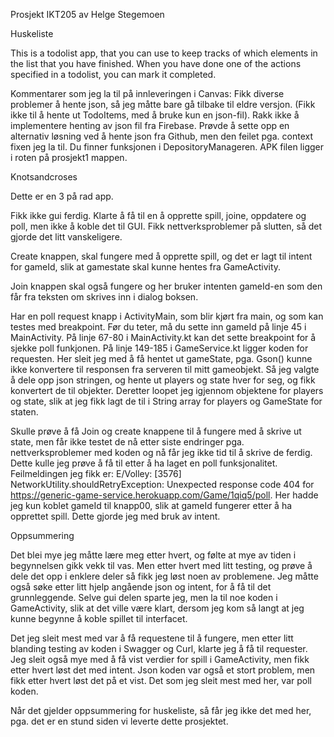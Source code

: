 Prosjekt IKT205 av Helge Stegemoen

Huskeliste

This is a todolist app, that you can use to keep tracks of which elements in the list that you have finished. When you have done one of the actions specified in a todolist, you can mark it completed.

Kommentarer som jeg la til på innleveringen i Canvas:
Fikk diverse problemer å hente json, så jeg måtte bare gå tilbake til eldre versjon. (Fikk ikke til å hente ut TodoItems, med å bruke kun en json-fil). Rakk ikke å implementere henting av json fil fra Firebase. Prøvde å sette opp en alternativ løsning ved å hente json fra Github, men den feilet pga. context fixen jeg la til. Du finner funksjonen i DepositoryManageren. APK filen ligger i roten på prosjekt1 mappen.



Knotsandcroses

Dette er en 3 på rad app. 

Fikk ikke gui ferdig. Klarte å få til en å opprette spill, joine, oppdatere og poll, men ikke å koble det til GUI. Fikk nettverksproblemer på slutten, så det gjorde det litt vanskeligere.

Create knappen, skal fungere med å opprette spill, og det er lagt til intent for gameId, slik at gamestate skal kunne hentes fra GameActivity. 

Join knappen skal også fungere og her bruker intenten gameId-en som den får fra teksten om skrives inn i dialog boksen.

Har en poll request knapp i ActivityMain, som blir kjørt fra main, og som kan testes med breakpoint. Før du teter, må du sette inn gameId på linje 45 i MainActivity. På linje 67-80 i MainActivity.kt kan det sette breakpoint for å sjekke poll funkjonen.
På linje 149-185 i GameService.kt ligger koden for requesten. Her sleit jeg med å få hentet ut gameState, pga. Gson() kunne ikke konvertere til responsen fra serveren til mitt gameobjekt. Så jeg valgte å dele opp json stringen, og hente ut players og state hver for seg, og fikk konvertert de til objekter. Deretter loopet jeg igjennom objektene for players og state, slik at jeg fikk lagt de til i String array for players og GameState for staten.

Skulle prøve å få Join og create knappene til å fungere med å skrive ut state, men får ikke testet de nå etter siste endringer pga. nettverksproblemer med koden og nå får jeg ikke tid til å skrive de ferdig. Dette kulle jeg prøve å få til etter å ha laget en poll funksjonalitet.
Feilmeldingen jeg fikk er: E/Volley: [3576] NetworkUtility.shouldRetryException: Unexpected response code 404 for https://generic-game-service.herokuapp.com/Game/1qiq5/poll. Her hadde jeg kun koblet gameId til knapp00, slik at gameId fungerer etter å ha opprettet spill. Dette gjorde jeg med bruk av intent.

Oppsummering

Det blei mye jeg måtte lære meg etter hvert, og følte at mye av tiden i begynnelsen gikk vekk til vas. Men etter hvert med litt testing, og prøve å dele det opp i enklere deler så fikk jeg løst noen av problemene. Jeg måtte også søke etter litt hjelp angående json og intent, for å få til det grunnleggende. Selve gui delen sparte jeg, men la til noe koden i GameActivity, slik at det ville være klart, dersom jeg kom så langt at jeg kunne begynne å koble spillet til interfacet.

Det jeg sleit mest med var å få requestene til å fungere, men etter litt blanding testing av koden i Swagger og Curl, klarte jeg å få til requester.
Jeg sleit også mye med å få vist verdier for spill i GameActivity, men fikk etter hvert løst det med intent.
Json koden var også et stort problem, men fikk etter hvert løst det på et vist. Det som jeg sleit mest med her, var poll koden.


Når det gjelder oppsummering for huskeliste, så får jeg ikke det med her, pga. det er en stund siden vi leverte dette prosjektet.
